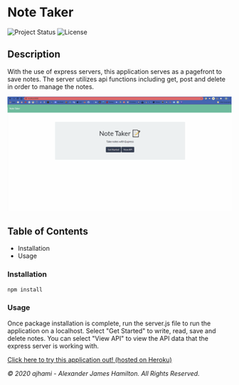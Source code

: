 # Note Taker

![Project Status](https://img.shields.io/badge/status-ready-green)
![License](https://img.shields.io/badge/License-mit-blue)

## Description
With the use of express servers, this application serves as a pagefront to save notes. The server utilizes api functions including get, post and delete in order to manage the notes.

![application gif](https://github.com/ajhami/note_taker/blob/master/public/assets/images/notetaker.gif)


## Table of Contents
- Installation
- Usage

### Installation
```git
npm install
```
### Usage
Once package installation is complete, run the server.js file to run the application on a localhost. Select "Get Started" to write, read, save and delete notes. You can select "View API" to view the API data that the express server is working with.

[Click here to try this application out! (hosted on Heroku)](https://pacific-scrubland-39602.herokuapp.com)


*© 2020 ajhami - Alexander James Hamilton. All Rights Reserved.*
